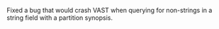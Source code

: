 Fixed a bug that would crash VAST when querying for non-strings
in a string field with a partition synopsis.
